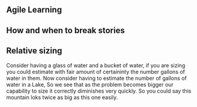 ## Agile Learning

## How and when to break stories

## Relative sizing
Consider having a glass of water and a bucket of water, if you are sizing you could estimate with fair amount of certaininty the number gallons of water in them.
Now consider having to estimate the number of gallons of water in a Lake, So we see that as the problem becomes bigger our capability to size it correctly diminishes very quickly.
So you could say this mountain loks twice as big as this one easily.

